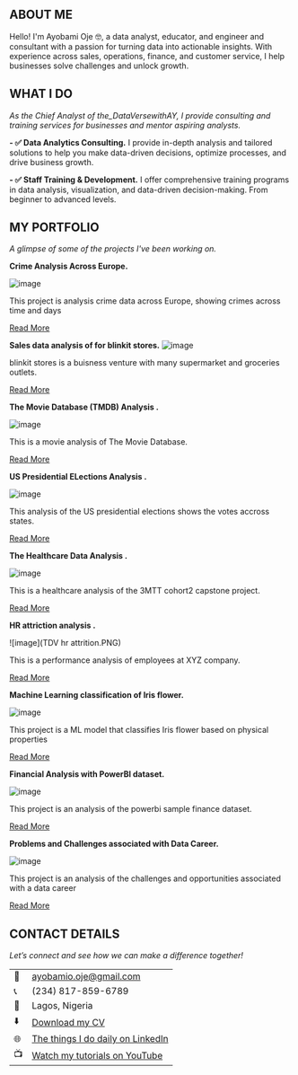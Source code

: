 <!--Section 1: Introduce your self-->

## ABOUT ME

Hello! I'm Ayobami Oje 🤓, a data analyst, educator, and engineer and consultant with a passion for turning data into actionable insights. With experience across sales, operations, finance, and customer service, I help businesses solve challenges and unlock growth.


<!--Mention your top/relevant skills here - core and soft skills-->
## WHAT I DO

*As the Chief Analyst of the_DataVersewithAY, I provide consulting and training services for businesses and mentor aspiring analysts.*

**- ✅ Data Analytics Consulting.**
I provide in-depth analysis and tailored solutions to help you make data-driven decisions, optimize processes, and drive business growth. 

**- ✅ Staff Training & Development.**
I offer comprehensive training programs in data analysis, visualization, and data-driven decision-making. From beginner to advanced levels. 


<!--Section 2: List 3-4 key projects-->
## MY PORTFOLIO 

*A glimpse of some of the projects I've been working on.*

**Crime Analysis Across Europe.**

![image](Crime-db.PNG)

This project is analysis crime data across Europe, showing crimes across time and days

[Read More](https://github.com/AyobamiOOje/Crime_data-Analysis)

**Sales data analysis of for blinkit stores.**
![image](Dashboard.png)

blinkit stores is a buisness venture with many supermarket and groceries outlets.


[Read More](https://www.linkdin.com/pulse/predictive-modeling-hypothesis-testing-using-titanic-dataset-anietie/)

**The Movie Database (TMDB) Analysis .**

![image](tmdb_movies.jpg)

This is a movie analysis of The Movie Database. 

[Read More](https://github.com/AyobamiOOje/TMDB_movie.analysis/blob/main/README.md)

**US Presidential ELections Analysis .**

![image](US_elections.PNG)

This analysis of the US presidential elections shows the votes accross states. 

[Read More](https://www.linkdin.com/pulse/predictive-modeling-hypothesis-testing-using-titanic-de/)

**The Healthcare Data Analysis .**

![image](Best-Hospital-pics.jpg)

This is a healthcare analysis of the 3MTT cohort2 capstone project. 

[Read More](https://github.com/AyobamiOOje/health_care_analysis-3MTT-C2-/tree/main)

**HR attriction analysis .**

![image](TDV hr attrition.PNG)

This is a performance analysis of employees at XYZ company. 

[Read More](https://www.linkdin.com/pulse/predictive-modeling-hypothesis-testing-using-titanic-dataset-anietie/)

**Machine Learning classification of Iris flower.**

![image](Iris-Flower.jpg)

This project is a ML model that classifies Iris flower based on physical properties

[Read More](https://www.linkdin.com/pulse/predictive-modeling-hypothesis-testing-using-titanic-de/)

**Financial Analysis with PowerBI dataset.**

![image](Financial-dashboard.PNG)

This project is an analysis of the powerbi sample finance dataset.

[Read More](https://github.com/AyobamiOOje/)


**Problems and Challenges associated with Data Career.**

![image](DNHC.PNG)

This project is an analysis of the challenges and opportunities associated with a data career

[Read More](https://github.com/AyobamiOOje/Data_career-Analysis)

## CONTACT DETAILS

*Let’s connect and see how we can make a difference together!*
<table>
  <tbody>
    <tr>
      <td>📧</td>
      <td><a href="mailto:ayobamio.oje@gmail.com">ayobamio.oje@gmail.com</a></td>
    </tr>
    <tr>
      <td>📞</td>
      <td>(234) 817-859-6789</td>
    </tr>
    <tr>
      <td>📍</td>
      <td>Lagos, Nigeria</td>
    </tr>
    <tr>
      <td>⬇️</td>
      <td><a href="https://docs.google.com/document/d/11TlgPj6O1fFqwOL-RT4iGzke9IuW5E5vbqANcoVG9Ig/edit?usp=sharing">Download my CV</a></td>
    </tr>
    <tr>
      <td>🌐</td>
      <td><a href="https://linkedin.com/in/ayobami-oje">The things I do daily on LinkedIn</a></td>
    </tr>
    <tr>
      <td>📺</td>
      <td><a href="https://www.youtube.com/@theDataVersewithAY">Watch my tutorials on YouTube</a></td>
    </tr>
  </tbody>
</table>
